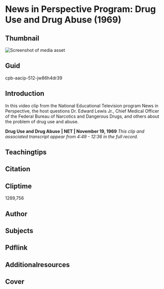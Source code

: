 # News in Perspective Program: Drug Use and Drug Abuse (1969)

## Thumbnail

![Screenshot of media asset](https://s3.amazonaws.com/americanarchive.org/thumbnail/cpb-aacip-512-jw86h4dr39.jpg "Screenshot media asset")


## Guid
cpb-aacip-512-jw86h4dr39

## Introduction

In this video clip from the National Educational Television program News in Perspective, the host questions Dr. Edward Lewis Jr., Chief Medical Officer of the Federal Bureau of Narcotics and Dangerous Drugs, and others about the problem of drug use and abuse.

<b>Drug Use and Drug Abuse</b>
<b>| NET | November 19, 1969</b>
<i>This clip and associated transcript appear from 4:49 - 12:36 in the full record.</i>

## Teachingtips

## Citation

## Cliptime

1289,756

## Author
## Subjects
## Pdflink
## Additionalresources
## Cover